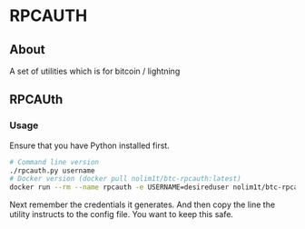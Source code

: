 # RPCAUTH

## About

A set of utilities which is for bitcoin / lightning


## RPCAUth

### Usage

Ensure that you have Python installed first.

```bash
# Command line version
./rpcauth.py username
# Docker version (docker pull nolim1t/btc-rpcauth:latest)
docker run --rm --name rpcauth -e USERNAME=desireduser nolim1t/btc-rpcauth
```

Next remember the credentials it generates. And then copy the line the utility instructs to the config file. You want to keep this safe.

